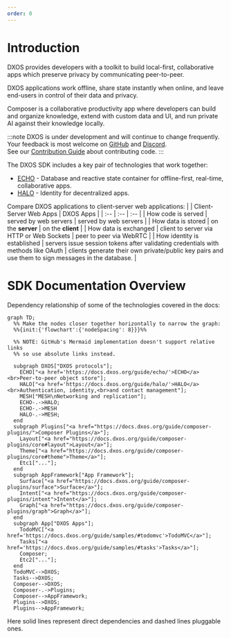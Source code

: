 ```yaml
---
order: 0
---
```


# Introduction

DXOS provides developers with a toolkit to build local-first, collaborative apps which preserve privacy by communicating peer-to-peer.

DXOS applications work offline, share state instantly when online, and leave end-users in control of their data and privacy.

Composer is a collaborative productivity app where developers can build and organize knowledge, extend with custom data and UI, and run private AI against their knowledge locally.

:::note
DXOS is under development and will continue to change frequently.<br/>Your feedback is most welcome on [GitHub](https://github.com/dxos/dxos/issues) and [Discord](https://dxos.org/discord). <br/>See our [Contribution Guide](https://github.com/dxos/dxos/blob/main/CONTRIBUTING.md) about contributing code.
:::

The DXOS SDK includes a key pair of technologies that work together:

* [ECHO](echo/) - Database and reactive state container for offline-first, real-time, collaborative apps.
* [HALO](halo/) - Identity for decentralized apps.

Compare DXOS applications to client-server web applications:
| | Client-Server Web Apps | DXOS Apps |
| :-- | :-- | :-- |
| How code is served | served by web servers | served by web servers |
| How data is stored | on the **server** | on the **client** |
| How data is exchanged | client to server via HTTP or Web Sockets | peer to peer via WebRTC |
| How identity is established | servers issue session tokens after validating credentials with methods like OAuth | clients generate their own private/public key pairs and use them to sign messages in the database. |

# SDK Documentation Overview

Dependency relationship of some of the technologies covered in the docs:

```mermaid
graph TD;
  %% Make the nodes closer together horizontally to narrow the graph:
  %%{init:{'flowchart':{'nodeSpacing': 8}}}%%

  %% NOTE: GitHub's Mermaid implementation doesn't support relative links
  %% so use absolute links instead.

  subgraph DXOS["DXOS protocols"];
    ECHO["<a href='https://docs.dxos.org/guide/echo/'>ECHO</a><br>Peer-to-peer object store"];
    HALO["<a href='https://docs.dxos.org/guide/halo/'>HALO</a><br>Authentication, identity,<br>and contact management"];
    MESH["MESH\nNetworking and replication"];
    ECHO-.->HALO;
    ECHO-.->MESH
    HALO-.->MESH;
  end
  subgraph Plugins["<a href="https://docs.dxos.org/guide/composer-plugins/">Composer Plugins</a>"];
    Layout["<a href="https://docs.dxos.org/guide/composer-plugins/core#layout">Layout</a>"];
    Theme["<a href="https://docs.dxos.org/guide/composer-plugins/core#theme">Theme</a>"];
    Etc1["..."];
  end
  subgraph AppFramework["App Framework"];
    Surface["<a href="https://docs.dxos.org/guide/composer-plugins/surface">Surface</a>"];
    Intent["<a href="https://docs.dxos.org/guide/composer-plugins/intent">Intent</a>"];
    Graph["<a href="https://docs.dxos.org/guide/composer-plugins/graph">Graph</a>"];
  end
  subgraph App["DXOS Apps"];
    TodoMVC["<a href='https://docs.dxos.org/guide/samples/#todomvc'>TodoMVC</a>"];
    Tasks["<a href='https://docs.dxos.org/guide/samples/#tasks'>Tasks</a>"];
    Composer;
    Etc2["..."];
  end
  TodoMVC-->DXOS;
  Tasks-->DXOS;
  Composer-->DXOS;
  Composer-.->Plugins;
  Composer-->AppFramework;
  Plugins-->DXOS;
  Plugins-->AppFramework;
```

Here solid lines represent direct dependencies and dashed lines pluggable ones.
